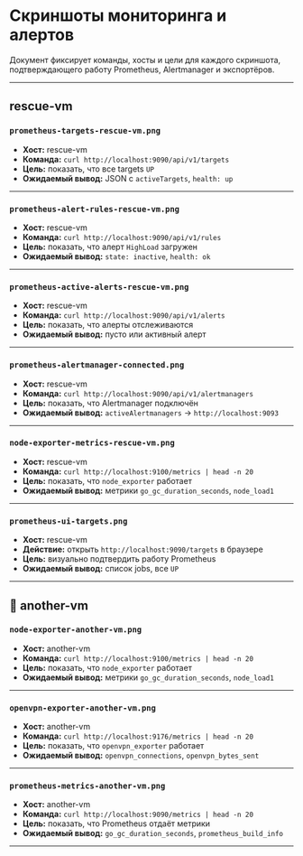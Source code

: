 # Скриншоты мониторинга и алертов

Документ фиксирует команды, хосты и цели для каждого скриншота, подтверждающего работу Prometheus, Alertmanager и экспортёров.

---

##  rescue-vm

### `prometheus-targets-rescue-vm.png`

- **Хост:** rescue-vm  
- **Команда:** `curl http://localhost:9090/api/v1/targets`  
- **Цель:** показать, что все targets `UP`  
- **Ожидаемый вывод:** JSON с `activeTargets`, `health: up`

---

### `prometheus-alert-rules-rescue-vm.png`

- **Хост:** rescue-vm  
- **Команда:** `curl http://localhost:9090/api/v1/rules`  
- **Цель:** показать, что алерт `HighLoad` загружен  
- **Ожидаемый вывод:** `state: inactive`, `health: ok`

---

### `prometheus-active-alerts-rescue-vm.png`

- **Хост:** rescue-vm  
- **Команда:** `curl http://localhost:9090/api/v1/alerts`  
- **Цель:** показать, что алерты отслеживаются  
- **Ожидаемый вывод:** пусто или активный алерт

---

### `prometheus-alertmanager-connected.png`

- **Хост:** rescue-vm  
- **Команда:** `curl http://localhost:9090/api/v1/alertmanagers`  
- **Цель:** показать, что Alertmanager подключён  
- **Ожидаемый вывод:** `activeAlertmanagers` → `http://localhost:9093`

---

### `node-exporter-metrics-rescue-vm.png`

- **Хост:** rescue-vm  
- **Команда:** `curl http://localhost:9100/metrics | head -n 20`  
- **Цель:** показать, что `node_exporter` работает  
- **Ожидаемый вывод:** метрики `go_gc_duration_seconds`, `node_load1`

---

### `prometheus-ui-targets.png`

- **Хост:** rescue-vm  
- **Действие:** открыть `http://localhost:9090/targets` в браузере  
- **Цель:** визуально подтвердить работу Prometheus  
- **Ожидаемый вывод:** список jobs, все `UP`

---

## 📍 another-vm

### `node-exporter-another-vm.png`

- **Хост:** another-vm  
- **Команда:** `curl http://localhost:9100/metrics | head -n 20`  
- **Цель:** показать, что `node_exporter` работает  
- **Ожидаемый вывод:** метрики `go_gc_duration_seconds`, `node_load1`

---

### `openvpn-exporter-another-vm.png`

- **Хост:** another-vm  
- **Команда:** `curl http://localhost:9176/metrics | head -n 20`  
- **Цель:** показать, что `openvpn_exporter` работает  
- **Ожидаемый вывод:** `openvpn_connections`, `openvpn_bytes_sent`

---

### `prometheus-metrics-another-vm.png`

- **Хост:** another-vm  
- **Команда:** `curl http://localhost:9090/metrics | head -n 20`  
- **Цель:** показать, что Prometheus отдаёт метрики  
- **Ожидаемый вывод:** `go_gc_duration_seconds`, `prometheus_build_info`

---
